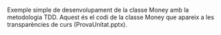 Exemple simple de desenvolupament de la classe Money amb la metodologia TDD. Aquest és el codi de la classe Money que apareix a les transparències de curs (ProvaUnitat.pptx).
